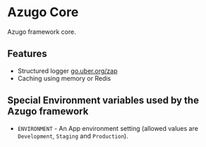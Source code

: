 # Azugo Core

Azugo framework core.

## Features

* Structured logger [go.uber.org/zap](https://github.com/uber-go/zap)
* Caching using memory or Redis

## Special Environment variables used by the Azugo framework

* `ENVIRONMENT` - An App environment setting (allowed values are `Development`, `Staging` and `Production`).
